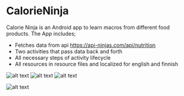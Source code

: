 # CalorieNinja
Calorie Ninja is an Android app to learn macros from different food products.
The App includes;
- Fetches data from api https://api-ninjas.com/api/nutrition
- Two activities that pass data back and forth
- All necessary steps of activity lifecycle
- All resources in resource files and localized for english and finnish

![alt text](https://github.com/vsuusi/CalorieNinja/blob/main/screenshots/1.jpg?raw=true&s=20)
![alt text](https://github.com/vsuusi/CalorieNinja/blob/main/screenshots/2.jpg?raw=true&s=20)
![alt text](https://github.com/vsuusi/CalorieNinja/blob/main/screenshots/3.jpg?raw=true&s=20)

![alt text](https://github.com/vsuusi/CalorieNinja/blob/main/app/src/main/res/drawable/calorieninja_cropped.png)
